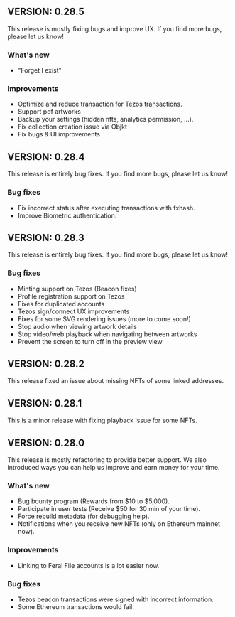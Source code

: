 ## VERSION: 0.28.5
This release is mostly fixing bugs and improve UX. If you find more bugs, please let us know!

### What's new
- "Forget I exist"

### Improvements
- Optimize and reduce transaction for Tezos transactions.
- Support pdf artworks
- Backup your settings (hidden nfts, analytics permission, ...).
- Fix collection creation issue via Objkt
- Fix bugs & UI improvements


## VERSION: 0.28.4
This release is entirely bug fixes. If you find more bugs, please let us know! 

### Bug fixes
- Fix incorrect status after executing transactions with fxhash.
- Improve Biometric authentication.

## VERSION: 0.28.3
This release is entirely bug fixes. If you find more bugs, please let us know! 

### Bug fixes
- Minting support on Tezos (Beacon fixes)
- Profile registration support on Tezos 
- Fixes for duplicated accounts
- Tezos sign/connect UX improvements
- Fixes for some SVG rendering issues (more to come soon!)
- Stop audio when viewing artwork details
- Stop video/web playback when navigating between artworks
- Prevent the screen to turn off in the preview view

## VERSION: 0.28.2
This release fixed an issue about missing NFTs of some linked addresses.

## VERSION: 0.28.1
This is a minor release with fixing playback issue for some NFTs.

## VERSION: 0.28.0
This release is mostly refactoring to provide better support. We also introduced ways you can help us improve and earn money for your time.

### What's new
- Bug bounty program (Rewards from $10 to $5,000).
- Participate in user tests (Receive $50 for 30 min of your time).
- Force rebuild metadata (for debugging help).
- Notifications when you receive new NFTs (only on Ethereum mainnet now).

### Improvements
- Linking to Feral File accounts is a lot easier now. 

### Bug fixes
- Tezos beacon transactions were signed with incorrect information.
- Some Ethereum transactions would fail.


